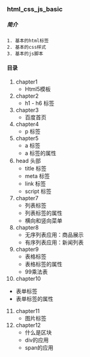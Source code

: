 ### html_css_js_basic
##### 简介
    1. 基本的html标签
    2. 基本的css样式
    3. 基本的js脚本

#### 目录
1. chapter1
   * Html5模板
2. chapter2
   * h1 - h6 标签
3. chapter3
   * 百度首页
4. chapter4
   * p 标签
5. chapter5
   * a 标签
   * a 标签的属性
6. head 头部
   * title 标签
   * meta 标签
   * link 标签
   * script 标签
7. chapter7
   * 列表标签
   * 列表标签的属性
   * 横向和竖向菜单
8. chapter8
   * 无序列表应用：商品展示
   * 有序列表应用：新闻列表
9. chapter9
   * 表格标签
   * 表格标签的属性
   * 99乘法表
10. chapter10
   * 表单标签
   * 表单标签的属性
11. chapter11
    * 图片标签
12. chapter12
    * 什么是区块
    * div的应用
    * span的应用